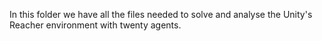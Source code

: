 
In this folder we have all the files needed to solve and analyse the Unity's Reacher environment with twenty agents.
